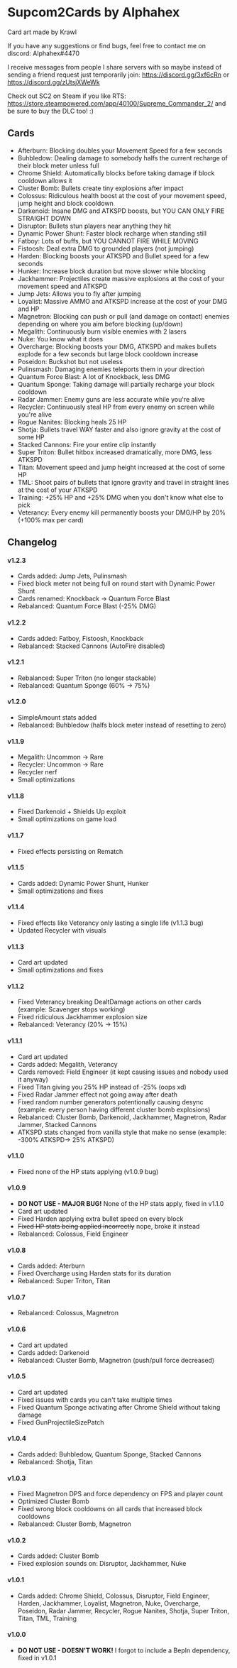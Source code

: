 # Supcom2Cards by Alphahex

Card art made by Krawl

If you have any suggestions or find bugs, feel free to contact me on discord: Alphahex#4470

I receive messages from people I share servers with so maybe instead of sending a friend request just temporarily join: https://discord.gg/3xf6cRn or https://discord.gg/zUtsjXWeWk

Check out SC2 on Steam if you like RTS: https://store.steampowered.com/app/40100/Supreme_Commander_2/ and be sure to buy the DLC too! :)

## Cards

* Afterburn: Blocking doubles your Movement Speed for a few seconds
* Buhbledow: Dealing damage to somebody halfs the current recharge of their block meter unless full
* Chrome Shield: Automatically blocks before taking damage if block cooldown allows it
* Cluster Bomb: Bullets create tiny explosions after impact
* Colossus: Ridiculous health boost at the cost of your movement speed, jump height and block cooldown
* Darkenoid: Insane DMG and ATKSPD boosts, but YOU CAN ONLY FIRE STRAIGHT DOWN
* Disruptor: Bullets stun players near anything they hit
* Dynamic Power Shunt: Faster block recharge when standing still
* Fatboy: Lots of buffs, but YOU CANNOT FIRE WHILE MOVING
* Fistoosh: Deal extra DMG to grounded players (not jumping)
* Harden: Blocking boosts your ATKSPD and Bullet speed for a few seconds
* Hunker: Increase block duration but move slower while blocking
* Jackhammer: Projectiles create massive explosions at the cost of your movement speed and ATKSPD
* Jump Jets: Allows you to fly after jumping
* Loyalist: Massive AMMO and ATKSPD increase at the cost of your DMG and HP
* Magnetron: Blocking can push or pull (and damage on contact) enemies depending on where you aim before blocking (up/down)
* Megalith: Continuously burn visible enemies with 2 lasers
* Nuke: You know what it does
* Overcharge: Blocking boosts your DMG, ATKSPD and makes bullets explode for a few seconds but large block cooldown increase
* Poseidon: Buckshot but not useless
* Pulinsmash: Damaging enemies teleports them in your direction
* Quantum Force Blast: A lot of Knockback, less DMG
* Quantum Sponge: Taking damage will partially recharge your block cooldown
* Radar Jammer: Enemy guns are less accurate while you're alive
* Recycler: Continuously steal HP from every enemy on screen while you're alive
* Rogue Nanites: Blocking heals 25 HP
* Shotja: Bullets travel WAY faster and also ignore gravity at the cost of some HP
* Stacked Cannons: Fire your entire clip instantly
* Super Triton: Bullet hitbox increased dramatically, more DMG, less ATKSPD
* Titan: Movement speed and jump height increased at the cost of some HP
* TML: Shoot pairs of bullets that ignore gravity and travel in straight lines at the cost of your ATKSPD
* Training: +25% HP and +25% DMG when you don't know what else to pick
* Veterancy: Every enemy kill permanently boosts your DMG/HP by 20% (+100% max per card)

## Changelog

#### v1.2.3
* Cards added: Jump Jets, Pulinsmash
* Fixed block meter not being full on round start with Dynamic Power Shunt
* Cards renamed: Knockback -> Quantum Force Blast
* Rebalanced: Quantum Force Blast (-25% DMG)

#### v1.2.2
* Cards added: Fatboy, Fistoosh, Knockback
* Rebalanced: Stacked Cannons (AutoFire disabled)

#### v1.2.1
* Rebalanced: Super Triton (no longer stackable)
* Rebalanced: Quantum Sponge (60% -> 75%)

#### v1.2.0
* SimpleAmount stats added
* Rebalanced: Buhbledow (halfs block meter instead of resetting to zero)

#### v1.1.9
* Megalith: Uncommon -> Rare
* Recycler: Uncommon -> Rare
* Recycler nerf
* Small optimizations

#### v1.1.8
* Fixed Darkenoid + Shields Up exploit
* Small optimizations on game load

#### v1.1.7
* Fixed effects persisting on Rematch

#### v1.1.5
* Cards added: Dynamic Power Shunt, Hunker
* Small optimizations and fixes

#### v1.1.4
* Fixed effects like Veterancy only lasting a single life (v1.1.3 bug)
* Updated Recycler with visuals

#### v1.1.3
* Card art updated
* Small optimizations and fixes

#### v1.1.2

* Fixed Veterancy breaking DealtDamage actions on other cards (example: Scavenger stops working)
* Fixed ridiculous Jackhammer explosion size
* Rebalanced: Veterancy (20% -> 15%)

#### v1.1.1

* Card art updated
* Cards added: Megalith, Veterancy
* Cards removed: Field Engineer (it kept causing issues and nobody used it anyway)
* Fixed Titan giving you 25% HP instead of -25% (oops xd)
* Fixed Radar Jammer effect not going away after death
* Fixed random number generators potentionally causing desync (example: every person having different cluster bomb explosions)
* Rebalanced: Cluster Bomb, Darkenoid, Jackhammer, Magnetron, Radar Jammer, Stacked Cannons
* ATKSPD stats changed from vanilla style that make no sense (example: -300% ATKSPD-> 25% ATKSPD)

#### v1.1.0

* Fixed none of the HP stats applying (v1.0.9 bug)

#### v1.0.9

* **DO NOT USE - MAJOR BUG!** None of the HP stats apply, fixed in v1.1.0
* Card art updated
* Fixed Harden applying extra bullet speed on every block
* ~~Fixed HP stats being applied incorrectly~~ nope, broke it instead
* Rebalanced: Colossus, Field Engineer

#### v1.0.8

* Cards added: Aterburn
* Fixed Overcharge using Harden stats for its duration
* Rebalanced: Super Triton, Titan

#### v1.0.7

* Rebalanced: Colossus, Magnetron

#### v1.0.6

* Card art updated
* Cards added: Darkenoid
* Rebalanced: Cluster Bomb, Magnetron (push/pull force decreased)

#### v1.0.5

* Card art updated
* Fixed issues with cards you can't take multiple times
* Fixed Quantum Sponge activating after Chrome Shield without taking damage
* Fixed GunProjectileSizePatch

#### v1.0.4

* Cards added: Buhbledow, Quantum Sponge, Stacked Cannons
* Rebalanced: Shotja, Titan

#### v1.0.3

* Fixed Magnetron DPS and force dependency on FPS and player count
* Optimized Cluster Bomb
* Fixed wrong block cooldowns on all cards that increased block cooldowns
* Rebalanced: Cluster Bomb, Magnetron

#### v1.0.2

* Cards added: Cluster Bomb
* Fixed explosion sounds on: Disruptor, Jackhammer, Nuke

#### v1.0.1

* Cards added: Chrome Shield, Colossus, Disruptor, Field Engineer, Harden, Jackhammer, Loyalist, Magnetron, Nuke, Overcharge, Poseidon, Radar Jammer, Recycler, Rogue Nanites, Shotja, Super Triton, Titan, TML, Training

#### v1.0.0

* **DO NOT USE - DOESN'T WORK!** I forgot to include a BepIn dependency, fixed in v1.0.1